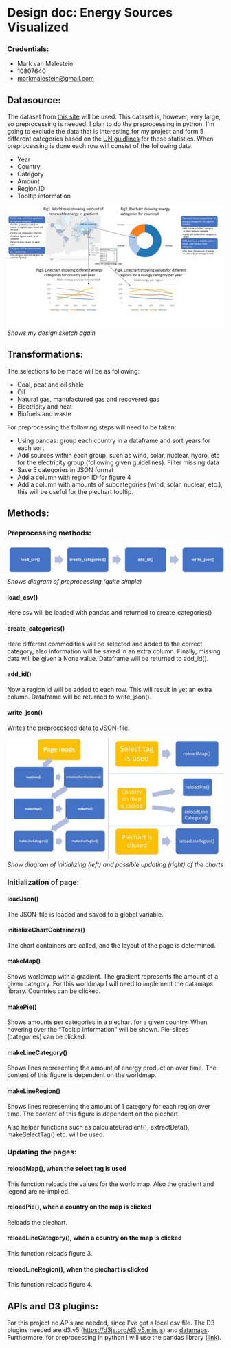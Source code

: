 # Design doc: Energy Sources Visualized
### Credentials:
* Mark van Malestein
* 10807640
* markmalestein@gmail.com

## Datasource:
The dataset from [this site](https://www.kaggle.com/unitednations/international-energy-statistics) will be used. This dataset is, however, very large, so preprocessing is needed. I plan to do the preprocessing in python. I'm going to exclude the data that is interesting for my project and form 5 different categories based on the [UN guidlines](data/Energy-Questionnaire-Guidelines.pdf) for these statistics. When preprocessing is done each row will consist of the following data:
* Year
* Country
* Category
* Amount
* Region ID
* Tooltip information

![alt_text](docs/sketchnew.jpg)
*Shows my design sketch again*

## Transformations:
The selections to be made will be as following:
* Coal, peat and oil shale
* Oil
* Natural gas, manufactured gas and recovered gas
* Electricity and heat
* Biofuels and waste

For preprocessing the following steps will need to be taken:
* Using pandas: group each country in a dataframe and sort years for each sort
* Add sources within each group, such as wind, solar, nuclear, hydro, etc for the electricity group (following given guidelines). Filter missing data
* Save 5 categories in JSON format
* Add a column with region ID for figure 4
* Add a column with amounts of subcategories (wind, solar, nuclear, etc.), this will be useful for the piechart tooltip.

## Methods:
### Preprocessing methods:

![alt_text](docs/preprocessing1.png)
*Shows diagram of preprocessing (quite simple)*

#### load_csv()
Here csv will be loaded with pandas and returned to create_categories()
#### create_categories()
Here different commodities will be selected and added to the correct category, also information will be saved in an extra column. Finally, missing data will be given a None value. Dataframe will be returned to add_id().
#### add_id()
Now a region id will be added to each row. This will result in yet an extra column. Dataframe will be returned to write_json().
#### write_json()
Writes the preprocessed data to JSON-file.

![alt_text](docs/diagram1.jpg)
*Show diagram of initializing (left) and possible updating (right) of the charts*

### Initialization of page:
#### loadJson()
The JSON-file is loaded and saved to a global variable.
#### initializeChartContainers()
The chart containers are called, and the layout of the page is determined.
#### makeMap()
Shows worldmap with a gradient. The gradient represents the amount of a given category. For this worldmap I will need to implement the datamaps library. Countries can be clicked.
#### makePie()
Shows amounts per categories in a piechart for a given country. When hovering over the “Tooltip information” will be shown. Pie-slices (categories) can be clicked.
#### makeLineCategory()
Shows lines representing the amount of energy production over time. The content of this figure is dependent on the worldmap.
#### makeLineRegion()
Shows lines representing the amount of 1 category for each region over time. The content of this figure is dependent on the piechart.

Also helper functions such as calculateGradient(), extractData(), makeSelectTag() etc. will be used.

### Updating the pages:
#### reloadMap(), when the select tag is used
This function reloads the values for the world map. Also the gradient and legend are re-implied.

#### reloadPie(), when a country on the map is clicked
Reloads the piechart.

#### reloadLineCategory(), when a country on the map is clicked
This function reloads figure 3.

#### reloadLineRegion(), when the piechart is clicked
This function reloads figure 4.

## APIs and D3 plugins:
For this project no APIs are needed, since I've got a local csv file. The D3 plugins needed are d3.v5 (https://d3js.org/d3.v5.min.js) and [datamaps](https://github.com/markmarkoh/datamaps/releases/tag/v0.5.0). Furthermore, for preprocessing in python I will use the pandas library ([link](https://pandas.pydata.org/pandas-docs/version/0.23.4/generated/pandas.DataFrame.html)).
